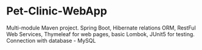 # Pet-Clinic-WebApp



Multi-module Maven project. 
Spring Boot, Hibernate relations ORM, RestFul Web Services, Thymeleaf for web pages, basic Lombok, JUnit5 for testing.
Connection with database - MySQL
